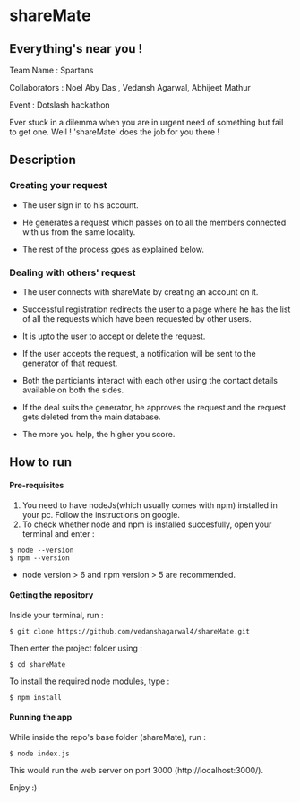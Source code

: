 # shareMate
## Everything's near you !

Team Name : Spartans

Collaborators : Noel Aby Das , Vedansh Agarwal, Abhijeet Mathur

Event : Dotslash hackathon

Ever stuck in a dilemma when you are in urgent need of something but fail to get one. Well ! 'shareMate' does the job for you there !

## Description

### Creating your request

- The user sign in to his account.

- He generates a request which passes on to all the members connected with us from the same locality.

- The rest of the process goes as explained below.


### Dealing with others' request

- The user connects with shareMate by creating an account on it.

- Successful registration redirects the user to a page where he has the list of all the requests which have been requested    by other users.

- It is upto the user to accept or delete the request.

- If the user accepts the request, a notification will be sent to the generator of that request. 

- Both the particiants interact with each other using the contact details available on both the sides.

- If the deal suits the generator, he approves the request and the request gets deleted from the main database.

- The more you help, the higher you score.

## How to run

#### Pre-requisites
1. You need to have nodeJs(which usually comes with npm) installed in your pc. Follow the instructions on google.
2. To check whether node and npm is installed succesfully, open your terminal and enter :
```
$ node --version
$ npm --version
```
- node version > 6 and npm version > 5 are recommended.
#### Getting the repository
Inside your terminal, run :
```
$ git clone https://github.com/vedanshagarwal4/shareMate.git
```

Then enter the project folder using :
```
$ cd shareMate
```
To install the required node modules, type :
```
$ npm install
```
#### Running the app
While inside the repo's base folder (shareMate), run :
```
$ node index.js
```
This would run the web server on port 3000 (http://localhost:3000/).

Enjoy :)
